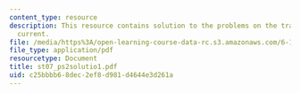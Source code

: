 ```yaml
---
content_type: resource
description: This resource contains solution to the problems on the transistor voltage
  current.
file: /media/https%3A/open-learning-course-data-rc.s3.amazonaws.com/6-101-introductory-analog-electronics-laboratory-spring-2007/c25bbbb68dec2ef8d981d4644e3d261a_st07_ps2solutio1.pdf
file_type: application/pdf
resourcetype: Document
title: st07_ps2solutio1.pdf
uid: c25bbbb6-8dec-2ef8-d981-d4644e3d261a
---
```

